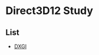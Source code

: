 # Direct3D12 Study


## List
- [DXGI][dxgiLink]

[dxgiLink]: https://github.com/aw15/Direct3D12-Study/blob/main/Wiki/1.%20DXGI.md

